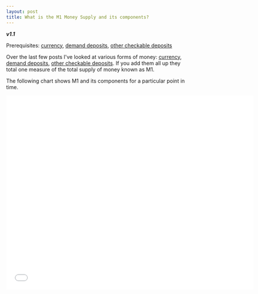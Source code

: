 ```yaml
---
layout: post
title: What is the M1 Money Supply and its components? 
---
```


**_v1.1_**

Prerequisites: [currency](http://hackeconomics.com/How-much-U.S.-currency-is-currently-in-circulation/), [demand deposits](http://hackeconomics.com/What-is-a-demand-deposit/), [other checkable deposits](http://hackeconomics.com/What-are-other-checkable-deposits/)

Over the last few posts I've looked at various forms of money: [currency](http://hackeconomics.com/How-much-U.S.-currency-is-currently-in-circulation/), [demand deposits](http://hackeconomics.com/What-is-a-demand-deposit/), [other checkable deposits](http://hackeconomics.com/What-are-other-checkable-deposits/). If you add them all up they total one measure of the total supply of money known as M1.

The following chart shows M1 and its components for a particular point in time.

<iframe src="//fred.stlouisfed.org/graph/graph-landing.php?g=6wZt&width=670&height=475" scrolling="no" frameborder="0" style="overflow:hidden; width:670px; height:525px;" allowTransparency="true"></iframe>
